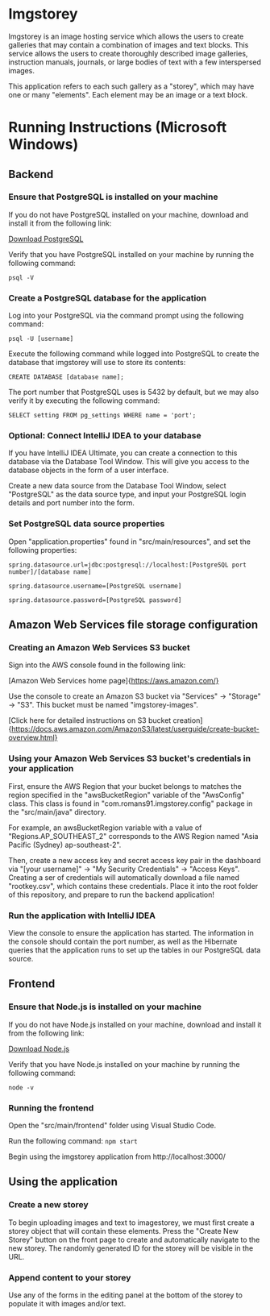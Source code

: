 # Imgstorey

Imgstorey is an image hosting service which allows the users to create galleries that may contain a combination of images and text blocks.
This service allows the users to create thoroughly described image galleries, instruction manuals, journals, or large bodies of text with a few interspersed images.

This application refers to each such gallery as a "storey", which may have one or many "elements". Each element may be an image or a text block.

# Running Instructions (Microsoft Windows)

## Backend

### Ensure that PostgreSQL is installed on your machine

If you do not have PostgreSQL installed on your machine, download and install it from the following link:

[Download PostgreSQL](https://www.postgresql.org/download/)

Verify that you have PostgreSQL installed on your machine by running the following command:

`psql -V`

### Create a PostgreSQL database for the application

Log into your PostgreSQL via the command prompt using the following command:

`psql -U [username]`

Execute the following command while logged into PostgreSQL to create the database that imgstorey will use to store its contents:

`CREATE DATABASE [database name];`

The port number that PostgreSQL uses is 5432 by default, but we may also verify it by executing the following command:

`SELECT setting FROM pg_settings WHERE name = 'port';`

### Optional: Connect IntelliJ IDEA to your database

If you have IntelliJ IDEA Ultimate, you can create a connection to this database via the Database Tool Window.
This will give you access to the database objects in the form of a user interface.

Create a new data source from the Database Tool Window, select "PostgreSQL" as the data source type, and input your PostgreSQL login details and port number into the form.

### Set PostgreSQL data source properties

Open "application.properties" found in "src/main/resources", and set the following properties:

`spring.datasource.url=jdbc:postgresql://localhost:[PostgreSQL port number]/[database name]`

`spring.datasource.username=[PostgreSQL username]`

`spring.datasource.password=[PostgreSQL password]`

## Amazon Web Services file storage configuration

### Creating an Amazon Web Services S3 bucket

Sign into the AWS console found in the following link:

[Amazon Web Services home page]{https://aws.amazon.com/}

Use the console to create an Amazon S3 bucket via "Services" -> "Storage" -> "S3". 
This bucket must be named "imgstorey-images".

[Click here for detailed instructions on S3 bucket creation]{https://docs.aws.amazon.com/AmazonS3/latest/userguide/create-bucket-overview.html}

### Using your Amazon Web Services S3 bucket's credentials in your application

First, ensure the AWS Region that your bucket belongs to matches the region specified in the "awsBucketRegion" variable of the "AwsConfig" class.
This class is found in "com.romans91.imgstorey.config" package in the "src/main/java" directory.

For example, an awsBucketRegion variable with a value of "Regions.AP_SOUTHEAST_2" corresponds to the AWS Region named "Asia Pacific (Sydney) ap-southeast-2".

Then, create a new access key and secret access key pair in the dashboard via "[your username]" -> "My Security Credentials" -> "Access Keys".
Creating a ser of credentials will automatically download a file named "rootkey.csv", which contains these credentials.
Place it into the root folder of this repository, and prepare to run the backend application!

### Run the application with IntelliJ IDEA

View the console to ensure the application has started. 
The information in the console should contain the port number, as well as the Hibernate queries that the application runs to set up the tables in our PostgreSQL data source.

## Frontend

### Ensure that Node.js is installed on your machine

If you do not have Node.js installed on your machine, download and install it from the following link:

[Download Node.js](https://nodejs.org/en/download/)

Verify that you have Node.js installed on your machine by running the following command:

`node -v`

### Running the frontend

Open the "src/main/frontend" folder using Visual Studio Code.

Run the following command:
`npm start`

Begin using the imgstorey application from http://localhost:3000/

## Using the application

### Create a new storey
To begin uploading images and text to imagestorey, we must first create a storey object that will contain these elements. 
Press the "Create New Storey" button on the front page to create and automatically navigate to the new storey.
The randomly generated ID for the storey will be visible in the URL.

### Append content to your storey
Use any of the forms in the editing panel at the bottom of the storey to populate it with images and/or text.
